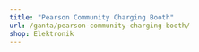 ```yaml
---
title: "Pearson Community Charging Booth"
url: /ganta/pearson-community-charging-booth/
shop: Elektronik
---
```

